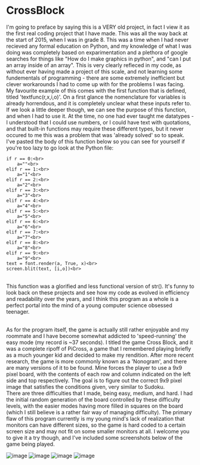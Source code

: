 # CrossBlock

I'm going to preface by saying this is a VERY old project, in fact I view it as the first real coding project that I have made. This was all the way back at the start of 2015, when I was in grade 8. This was a time when I had never recieved any formal education on Python, and my knowledge of what I was doing was completely based on exparimentation and a plethora of google searches for things like "How do I make graphics in python", and "can I put an array inside of an array". This is very clearly refleced in my code, as without ever having made a project of this scale, and not learning some fundementals of programming - there are some extremely inefficient but clever workarounds I had to come up with for the problems I was facing. <br>
My favourite example of this comes with the first function that is defined, titled 'textfunc(r,x,i,o)'. On a first glance the nomenclature for variables is already horrendous, and it is completely unclear what these inputs refer to. If we look a little deeper though, we can see the purpose of this function, and when I had to use it. At the time, no one had ever taught me datatypes - I understood that I could use numbers, or I could have text with quotations, and that built-in functions may require these different types, but it never occured to me this was a problem that was 'already solved' so to speak. I've pasted the body of this function below so you can see for yourself if you're too lazy to go look at the Python file:

    if r == 0:<br>
        a=""<br>
    elif r == 1:<br>
        a="1"<br>
    elif r == 2:<br>
        a="2"<br>
    elif r == 3:<br>
        a="3"<br>
    elif r == 4:<br>
        a="4"<br>
    elif r == 5:<br>
        a="5"<br>
    elif r == 6:<br>
        a="6"<br>
    elif r == 7:<br>
        a="7"<br>
    elif r == 8:<br>
        a="8"<br>
    elif r == 9:<br>
        a="9"<br>
    text = font.render(a, True, x)<br>
    screen.blit(text, [i,o])<br>
<br>
This function was a glorified and less functional version of str(). It's funny to look back on these projects and see how my code as evolved in efficiency and readability over the years, and I think this program as a whole is a perfect portal into the mind of a young computer science obsessed teenager. <br>

<br>

As for the program itself, the game is actually still rather enjoyable and my roommate and I have become somewhat addicted to 'speed-running' the easy mode (my record is ~37 seconds). I titled the game Cross Block, and it was a complete ripoff of PiCross, a game that I remembered playing briefly as a much younger kid and decided to make my rendition. After more recent research, the game is more commonly known as a 'Nonogram', and there are many versions of it to be found. Mine forces the player to use a 9x9 pixel board, with the contents of each row and column indicated on the left side and top respectively. The goal is to figure out the correct 9x9 pixel image that satisfies the conditions given, very similar to Sudoku. <br>
There are three difficulties that I made, being easy, medium, and hard. I had the initial random generation of the board controlled by these difficulty levels, with the easier modes having more filled in squares on the board (which I still believe is a rather fair way of managing difficulty). The primary flaw of this program currently is my young mind's lack of realization that monitors can have different sizes, so the game is hard coded to a certain screen size and may not fit on some smaller monitors at all. I welcome you to give it a try though, and I've included some screenshots below of the game being played.
<br>

![image](https://user-images.githubusercontent.com/77376150/208271655-596f5ebc-3f61-4fdc-8aea-e65bffd95aa2.png)
![image](https://user-images.githubusercontent.com/77376150/208271669-8c2cc603-a155-40cb-9da0-e3c56b3e766a.png)
![image](https://user-images.githubusercontent.com/77376150/208271718-a549a350-604f-4248-b208-0d7767993ca4.png)
![image](https://user-images.githubusercontent.com/77376150/208271737-e6366466-054e-40ce-9e74-469dabdde7f8.png)

